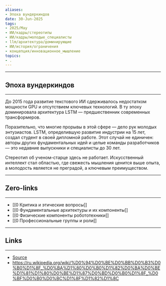 ```yaml
---
aliases: 
- Эпоха вундеркиндов 
date: 30-Jun-2025
tags:
- 2025/May
- ИИ/кадры/стереотипы
- ИИ/кадры/молодые_специалисты
- llm/архитектура/доминирующие
- ИИ/история/ограничения
- концепция/инновационное_мышление
topics:
- .
---
```

-----
##  Эпоха вундеркиндов 
-----
До 2015 года развитие текстового ИИ сдерживалось недостатком мощности GPU и отсутствием ключевых технологий. В ту эпоху доминировала архитектура LSTM — предшественник современных трансформеров.

Поразительно, что многие прорывы в этой сфере — дело рук молодых энтузиастов. LSTM, определившую развитие индустрии на 15 лет, создал студент в своей дипломной работе. Этот случай не единичен: авторы других фундаментальных идей и целые команды разработчиков — это недавние выпускники и специалисты до 30 лет.

Стереотип об ученом-старце здесь не работает. Искусственный интеллект стал областью, где свежесть мышления ценится выше опыта, а молодость является не преградой, а ключевым преимуществом.

---
## Zero-links
---
- [[0 Критика и этические вопросы]]
- [[0 Фундаментальные архитектуры и их компоненты]]
- [[0 Физические компоненты робототехники]]
- [[0 Профессиональные группы и роли]]

---
## Links
---
- [Source](https://t.me/turboproject/1701)
- https://ru.wikipedia.org/wiki/%D0%94%D0%BE%D0%BB%D0%B3%D0%B0%D1%8F_%D0%BA%D1%80%D0%B0%D1%82%D0%BA%D0%BE%D1%81%D1%80%D0%BE%D1%87%D0%BD%D0%B0%D1%8F_%D0%BF%D0%B0%D0%BC%D1%8F%D1%82%D1%8C